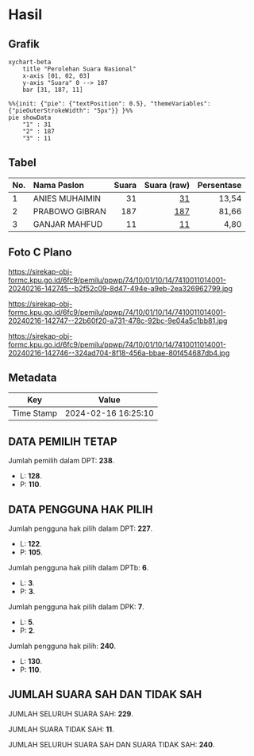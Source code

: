 # Hasil

## Grafik

```mermaid
xychart-beta
    title "Perolehan Suara Nasional"
    x-axis [01, 02, 03]
    y-axis "Suara" 0 --> 187
    bar [31, 187, 11]
```

```mermaid
%%{init: {"pie": {"textPosition": 0.5}, "themeVariables": {"pieOuterStrokeWidth": "5px"}} }%%
pie showData
    "1" : 31
    "2" : 187
    "3" : 11
```

## Tabel

| No. | Nama Paslon    | Suara | Suara (raw) | Persentase |
|:--- |:-------------- | -----:| -----------:| ----------:|
| 1   | ANIES MUHAIMIN | 31    | [31][p-1]   | 13,54      |
| 2   | PRABOWO GIBRAN | 187   | [187][p-2]  | 81,66      |
| 3   | GANJAR MAHFUD  | 11    | [11][p-3]   | 4,80       |


[p-1]: https://github.com/gigit-pemilu/pemilu-2024/blob/main/pilpres/hitung-suara/sub/74-sulawesi-tenggara/sub/10-buton-utara/sub/01-kulisusu/sub/1014-bonelipu/sub/001-tps/sub/paslon-1.txt
[p-2]: https://github.com/gigit-pemilu/pemilu-2024/blob/main/pilpres/hitung-suara/sub/74-sulawesi-tenggara/sub/10-buton-utara/sub/01-kulisusu/sub/1014-bonelipu/sub/001-tps/sub/paslon-2.txt
[p-3]: https://github.com/gigit-pemilu/pemilu-2024/blob/main/pilpres/hitung-suara/sub/74-sulawesi-tenggara/sub/10-buton-utara/sub/01-kulisusu/sub/1014-bonelipu/sub/001-tps/sub/paslon-3.txt

## Foto C Plano

https://sirekap-obj-formc.kpu.go.id/6fc9/pemilu/ppwp/74/10/01/10/14/7410011014001-20240216-142745--b2f52c09-8d47-494e-a9eb-2ea326962799.jpg

https://sirekap-obj-formc.kpu.go.id/6fc9/pemilu/ppwp/74/10/01/10/14/7410011014001-20240216-142747--22b60f20-a731-478c-92bc-9e04a5c1bb81.jpg

https://sirekap-obj-formc.kpu.go.id/6fc9/pemilu/ppwp/74/10/01/10/14/7410011014001-20240216-142746--324ad704-8f18-456a-bbae-80f454687db4.jpg


## Metadata

| Key        | Value               |
| ---------- | ------------------- |
| Time Stamp | 2024-02-16 16:25:10 |


## DATA PEMILIH TETAP

Jumlah pemilih dalam DPT: **238**.
 * L: **128**.
 * P: **110**.

## DATA PENGGUNA HAK PILIH

Jumlah pengguna hak pilih dalam DPT: **227**.
 * L: **122**.
 * P: **105**.

Jumlah pengguna hak pilih dalam DPTb: **6**.
 * L: **3**.
 * P: **3**.

Jumlah pengguna hak pilih dalam DPK: **7**.
 * L: **5**.
 * P: **2**.

Jumlah pengguna hak pilih: **240**.
 * L: **130**.
 * P: **110**.

## JUMLAH SUARA SAH DAN TIDAK SAH

JUMLAH SELURUH SUARA SAH: **229**.

JUMLAH SUARA TIDAK SAH: **11**.

JUMLAH SELURUH SUARA SAH DAN SUARA TIDAK SAH: **240**.


